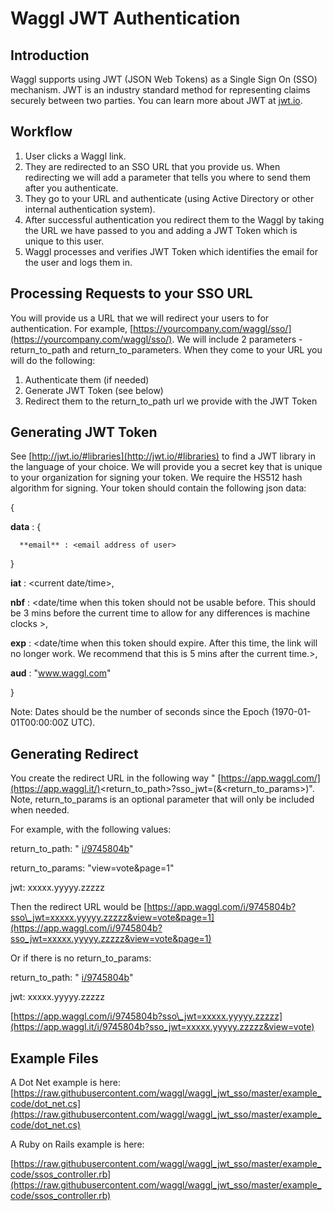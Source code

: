 
# Waggl JWT Authentication

## Introduction

Waggl supports using JWT (JSON Web Tokens) as a Single Sign On (SSO) mechanism.  JWT is an industry standard method for representing claims securely between two parties.  You can learn more about JWT at [jwt.io](http://jwt.io/).

## Workflow

1. User clicks a Waggl link.
2. They are redirected to an SSO URL that you provide us.  When redirecting we will add a parameter that tells you where to send them after you authenticate.
3. They go to your URL and authenticate (using Active Directory or other internal authentication system).
4. After successful authentication you redirect them to the Waggl by taking the URL we have passed to you and adding a JWT Token which is unique to this user.
5. Waggl processes and verifies JWT Token which identifies the email for the user and logs them in.

## Processing Requests to your SSO URL

You will provide us a URL that we will redirect your users to for authentication.  For example, [https://yourcompany.com/waggl/sso/](https://yourcompany.com/waggl/sso/).  We will include 2 parameters - return\_to\_path and return\_to\_parameters.  When they come to your URL you will do the following:

1. Authenticate them (if needed)
2. Generate JWT Token (see below)
3. Redirect them to the return\_to\_path url we provide with the JWT Token

## Generating JWT Token

See [http://jwt.io/#libraries](http://jwt.io/#libraries) to find a JWT library in the language of your choice.  We will provide you a secret key that is unique to your organization for signing your token.  We require the HS512 hash algorithm for signing. Your token should contain the following json data:

{

  **data** : {

      **email** : <email address of user>

  }

  **iat** : <current date/time>,

  **nbf** : <date/time when this token should not be usable before.  This should be 3 mins before the current time to allow for any differences is machine clocks >,

  **exp** : <date/time when this token should expire.  After this time, the link will no longer work. We recommend that this is 5 mins after the current time.>,

  **aud** : "www.waggl.com"

}

Note: Dates should be the number of seconds since the Epoch (1970-01-01T00:00:00Z UTC).

## Generating Redirect

You create the redirect URL in the following way " [https://app.waggl.com/](https://app.waggl.it/)<return\_to\_path>?sso\_jwt=<jwt>(&<return\_to\_params>)".  Note, return\_to\_params is an optional parameter that will only be included when needed.

For example, with the following values:

return\_to\_path: " [i/9745804b](https://app.waggl.it/i/9745804b)"

return\_to\_params: "view=vote&page=1"

jwt: xxxxx.yyyyy.zzzzz

Then the redirect URL would be [https://app.waggl.com/i/9745804b?sso\_jwt=xxxxx.yyyyy.zzzzz&view=vote&page=1](https://app.waggl.com/i/9745804b?sso_jwt=xxxxx.yyyyy.zzzzz&view=vote&page=1)



Or if there is no return\_to\_params:

return\_to\_path: " [i/9745804b](https://app.waggl.it/i/9745804b)"

jwt: xxxxx.yyyyy.zzzzz

[https://app.waggl.com/i/9745804b?sso\_jwt=xxxxx.yyyyy.zzzzz](https://app.waggl.it/i/9745804b?sso_jwt=xxxxx.yyyyy.zzzzz&view=vote)

## Example Files

A Dot Net example is here:
[https://raw.githubusercontent.com/waggl/waggl_jwt_sso/master/example_code/dot_net.cs](https://raw.githubusercontent.com/waggl/waggl_jwt_sso/master/example_code/dot_net.cs)

A Ruby on Rails example is here:

[https://raw.githubusercontent.com/waggl/waggl_jwt_sso/master/example_code/ssos_controller.rb](https://raw.githubusercontent.com/waggl/waggl_jwt_sso/master/example_code/ssos_controller.rb)





